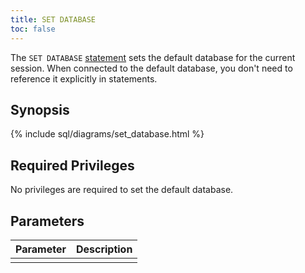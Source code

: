 ```yaml
---
title: SET DATABASE
toc: false
---
```


The `SET DATABASE` [statement](sql-statements.html) sets the default database for the current session. When connected to the default database, you don't need to reference it explicitly in statements.

<div id="toc"></div>

## Synopsis

{% include sql/diagrams/set_database.html %}

## Required Privileges

No privileges are required to set the default database. 

## Parameters

| Parameter | Description |
|-----------|-------------|
|  |  |
